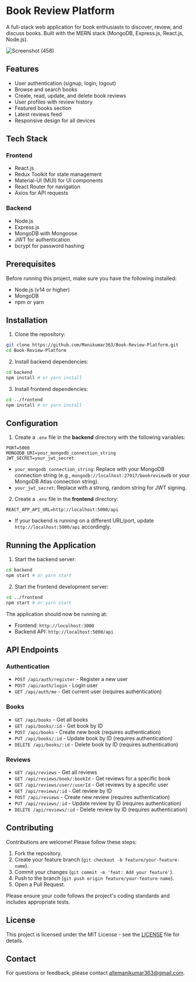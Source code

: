 # Book Review Platform

A full-stack web application for book enthusiasts to discover, review, and discuss books. Built with the MERN stack (MongoDB, Express.js, React.js, Node.js).

![Screenshot (458)](https://github.com/user-attachments/assets/644c60dd-c2b9-4185-b077-27202ed1b3df)

## Features

* User authentication (signup, login, logout)
* Browse and search books
* Create, read, update, and delete book reviews
* User profiles with review history
* Featured books section
* Latest reviews feed
* Responsive design for all devices

## Tech Stack

### Frontend

* React.js
* Redux Toolkit for state management
* Material-UI (MUI) for UI components
* React Router for navigation
* Axios for API requests

### Backend

* Node.js
* Express.js
* MongoDB with Mongoose
* JWT for authentication
* bcrypt for password hashing

## Prerequisites

Before running this project, make sure you have the following installed:

* Node.js (v14 or higher)
* MongoDB
* npm or yarn

## Installation

1. Clone the repository:

```bash
git clone https://github.com/Manikumar363/Book-Review-Platform.git
cd Book-Review-Platform
```

2. Install backend dependencies:

```bash
cd backend
npm install # or yarn install
```

3. Install frontend dependencies:

```bash
cd ../frontend
npm install # or yarn install
```

## Configuration

1. Create a `.env` file in the **backend** directory with the following variables:

```env
PORT=5000
MONGODB_URI=your_mongodb_connection_string
JWT_SECRET=your_jwt_secret
```
*   `your_mongodb_connection_string`: Replace with your MongoDB connection string (e.g., `mongodb://localhost:27017/bookreviewdb` or your MongoDB Atlas connection string).
*   `your_jwt_secret`: Replace with a strong, random string for JWT signing.

2. Create a `.env` file in the **frontend** directory:

```env
REACT_APP_API_URL=http://localhost:5000/api
```
*   If your backend is running on a different URL/port, update `http://localhost:5000/api` accordingly.

## Running the Application

1. Start the backend server:

```bash
cd backend
npm start # or yarn start
```

2. Start the frontend development server:

```bash
cd ../frontend
npm start # or yarn start
```

The application should now be running at:

*   Frontend: `http://localhost:3000`
*   Backend API: `http://localhost:5000/api`

## API Endpoints

### Authentication

*   `POST /api/auth/register` - Register a new user
*   `POST /api/auth/login` - Login user
*   `GET /api/auth/me` - Get current user (requires authentication)

### Books

*   `GET /api/books` - Get all books
*   `GET /api/books/:id` - Get book by ID
*   `POST /api/books` - Create new book (requires authentication)
*   `PUT /api/books/:id` - Update book by ID (requires authentication)
*   `DELETE /api/books/:id` - Delete book by ID (requires authentication)

### Reviews

*   `GET /api/reviews` - Get all reviews
*   `GET /api/reviews/book/:bookId` - Get reviews for a specific book
*   `GET /api/reviews/user/:userId` - Get reviews by a specific user
*   `GET /api/reviews/:id` - Get review by ID
*   `POST /api/reviews` - Create new review (requires authentication)
*   `PUT /api/reviews/:id` - Update review by ID (requires authentication)
*   `DELETE /api/reviews/:id` - Delete review by ID (requires authentication)

## Contributing

Contributions are welcome! Please follow these steps:

1. Fork the repository.
2. Create your feature branch (`git checkout -b feature/your-feature-name`).
3. Commit your changes (`git commit -m 'feat: Add your feature'`).
4. Push to the branch (`git push origin feature/your-feature-name`).
5. Open a Pull Request.

Please ensure your code follows the project's coding standards and includes appropriate tests.

## License

This project is licensed under the MIT License - see the [LICENSE](LICENSE) file for details.

## Contact

For questions or feedback, please contact [allemanikumar363@gmail.com](mailto:allemanikumar363@gmail.com).
